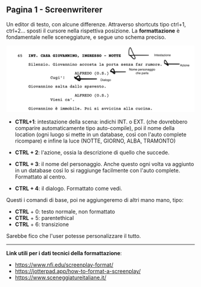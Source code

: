 ## Pagina 1 - Screenwriterer

Un editor di testo, con alcune differenze. Attraverso shortcuts tipo ctrl+1, ctrl+2... sposti il cursore nella rispettiva posizione. La **formattazione** è fondamentale nelle sceneggiature, e segue uno schema preciso.

![alt text](Esempi.jpg) 

- **CTRL+1**: intestazione della scena: indichi INT. o EXT. (che dovrebbero comparire automaticamente tipo auto-compile), poi il nome della location (ogni luogo si mette in un database, così con l'auto complete ricompare) e infine la luce (NOTTE, GIORNO, ALBA, TRAMONTO)
  
- **CTRL + 2**: l'azione, ossia la descrizione di quello che succede.
  
- **CTRL + 3**: il nome del personaggio. Anche questo ogni volta va aggiunto in un database così lo si raggiunge facilmente con l'auto complete. Formattato al centro.
  
- **CTRL + 4**: il dialogo. Formattato come vedi.
  
Questi i comandi di base, poi ne aggiungeremo di altri mano mano, tipo:

- **CTRL** + 0: testo normale, non formattato
- **CTRL** + 5: parentethical
- **CTRL** + 6: transizione

Sarebbe fico che l'user potesse personalizzare il tutto.

---
**Link utili per i dati tecnici della formattazione**:
- https://www.nfi.edu/screenplay-format/
- https://jotterpad.app/how-to-format-a-screenplay/
- https://www.sceneggiatureitaliane.it/
